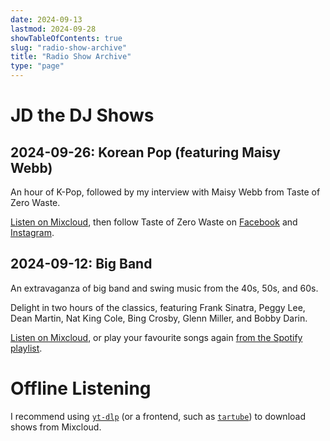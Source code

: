 ```yaml
---
date: 2024-09-13
lastmod: 2024-09-28
showTableOfContents: true
slug: "radio-show-archive"
title: "Radio Show Archive"
type: "page"
---
```


# JD the DJ Shows

## 2024-09-26: Korean Pop (featuring Maisy Webb)

An hour of K-Pop, followed by my interview with Maisy Webb from Taste of Zero Waste.

[Listen on Mixcloud](https://www.mixcloud.com/ferndale-ctg/fcr-radio-plymouth-presents-james-davidson-random-radio-show-260924/), then follow Taste of Zero Waste on [Facebook](https://www.facebook.com/people/Taste-of-Zero-Waste/100090100032130/) and [Instagram](https://www.instagram.com/tasteofzerowasteuk/).

## 2024-09-12: Big Band

An extravaganza of big band and swing music from the 40s, 50s, and 60s.

Delight in two hours of the classics, featuring Frank Sinatra, Peggy Lee, Dean Martin, Nat King Cole, Bing Crosby, Glenn Miller, and Bobby Darin.

[Listen on Mixcloud](https://www.mixcloud.com/ferndale-ctg/fcr-radio-plymouth-presents-james-davidsons-random-radio-show-120924/), or play your favourite songs again [from the Spotify playlist](https://open.spotify.com/playlist/3KaivKAutRo8vVw1NybAIu?si=e2beb12b8369413b).

# Offline Listening

I recommend using [`yt-dlp`](https://github.com/yt-dlp/yt-dlp/releases) (or a frontend, such as [`tartube`](https://github.com/axcore/tartube/releases)) to download shows from Mixcloud.
